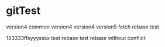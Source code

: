 # gitTest
version4
common
version4
version4
version5
fetch rebase test





123333ffsyyysssx
test rebase
test rebase without conflict
